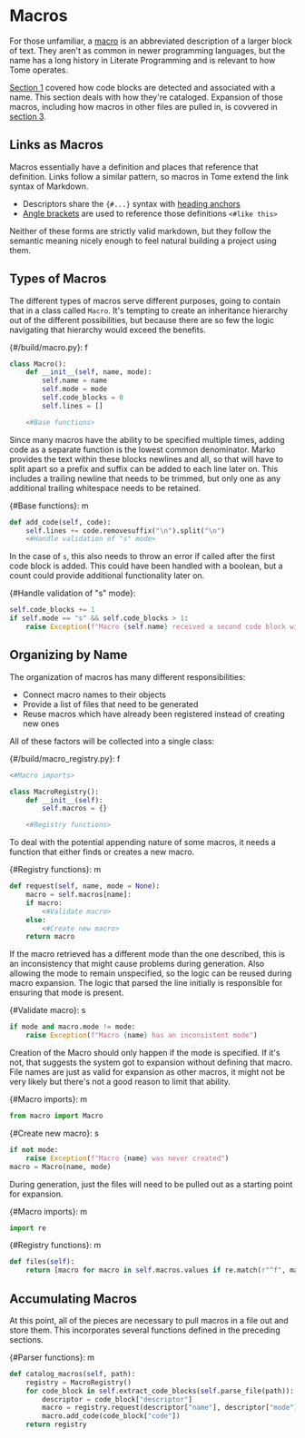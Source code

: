# Macros

For those unfamiliar, a [macro](https://en.wikipedia.org/wiki/Macro_(computer_science)) is an abbreviated description of a larger block of text. They aren't as common in newer programming languages, but the name has a long history in Literate Programming and is relevant to how Tome operates.

[Section 1](1_Code_Blocks.md) covered how code blocks are detected and associated with a name. This section deals with how they're cataloged. Expansion of those macros, including how macros in other files are pulled in, is covvered in [section 3](3_Expanding_Macros.md).

## Links as Macros

Macros essentially have a definition and places that reference that definition. Links follow a similar pattern, so macros in Tome extend the link syntax of Markdown.

* Descriptors share the `{#...}` syntax with [heading anchors](https://www.markdownguide.org/extended-syntax/#heading-ids)
* [Angle brackets](https://www.markdownguide.org/basic-syntax/#urls-and-email-addresses) are used to reference those definitions `<#like this>`

Neither of these forms are strictly valid markdown, but they follow the semantic meaning nicely enough to feel natural building a project using them.

## Types of Macros

The different types of macros serve different purposes, going to contain that in a class called `Macro`. It's tempting to create an inheritance hierarchy out of the different possibilities, but because there are so few the logic navigating that hierarchy would exceed the benefits.

{#/build/macro.py}: f
```python
class Macro():
    def __init__(self, name, mode):
        self.name = name
        self.mode = mode
        self.code_blocks = 0
        self.lines = []

    <#Base functions>
```

Since many macros have the ability to be specified multiple times, adding code as a separate function is the lowest common denominator. Marko provides the text within these blocks newlines and all, so that will have to split apart so a prefix and suffix can be added to each line later on. This includes a trailing newline that needs to be trimmed, but only one as any additional trailing whitespace needs to be retained.

{#Base functions}: m
```python
def add_code(self, code):
    self.lines += code.removesuffix("\n").split("\n")
    <#Handle validation of "s" mode>
```

In the case of `s`, this also needs to throw an error if called after the first code block is added. This could have been handled with a boolean, but a count could provide additional functionality later on.

{#Handle validation of "s" mode}:
```python
self.code_blocks += 1
if self.mode == "s" && self.code_blocks > 1:
    raise Exception(f"Macro {self.name} received a second code block with mode {self.mode}")
```

## Organizing by Name

The organization of macros has many different responsibilities:

* Connect macro names to their objects
* Provide a list of files that need to be generated
* Reuse macros which have already been registered instead of creating new ones

All of these factors will be collected into a single class:

{#/build/macro_registry.py}: f
```python
<#Macro imports>

class MacroRegistry():
    def __init__(self):
        self.macros = {}

    <#Registry functions>
```

To deal with the potential appending nature of some macros, it needs a function that either finds or creates a new macro.

{#Registry functions}: m
```python
def request(self, name, mode = None):
    macro = self.macros[name]:
    if macro:
        <#Validate macro>
    else:
        <#Create new macro>
    return macro
```

If the macro retrieved has a different mode than the one described, this is an inconsistency that might cause problems during generation. Also allowing the mode to remain unspecified, so the logic can be reused during macro expansion. The logic that parsed the line initially is responsible for ensuring that mode is present.

{#Validate macro}: s
```python
if mode and macro.mode != mode:
    raise Exception(f"Macro {name} has an inconsistent mode")
```

Creation of the Macro should only happen if the mode is specified. If it's not, that suggests the system got to expansion without defining that macro. File names are just as valid for expansion as other macros, it might not be very likely but there's not a good reason to limit that ability.

{#Macro imports}: m
```python
from macro import Macro
```

{#Create new macro}: s
```python
if not mode:
    raise Exception(f"Macro {name} was never created")
macro = Macro(name, mode)
```

During generation, just the files will need to be pulled out as a starting point for expansion.

{#Macro imports}: m
```python
import re
```

{#Registry functions}: m
```python
def files(self):
    return [macro for macro in self.macros.values if re.match(r"^f", macro.mode)]
```

## Accumulating Macros

At this point, all of the pieces are necessary to pull macros in a file out and store them. This incorporates several functions defined in the preceding sections.

{#Parser functions}: m
```python
def catalog_macros(self, path):
    registry = MacroRegistry()
    for code_block in self.extract_code_blocks(self.parse_file(path)):
        descriptor = code_block["descriptor"]
        macro = registry.request(descriptor["name"], descriptor["mode"])
        macro.add_code(code_block["code"])
    return registry
```
